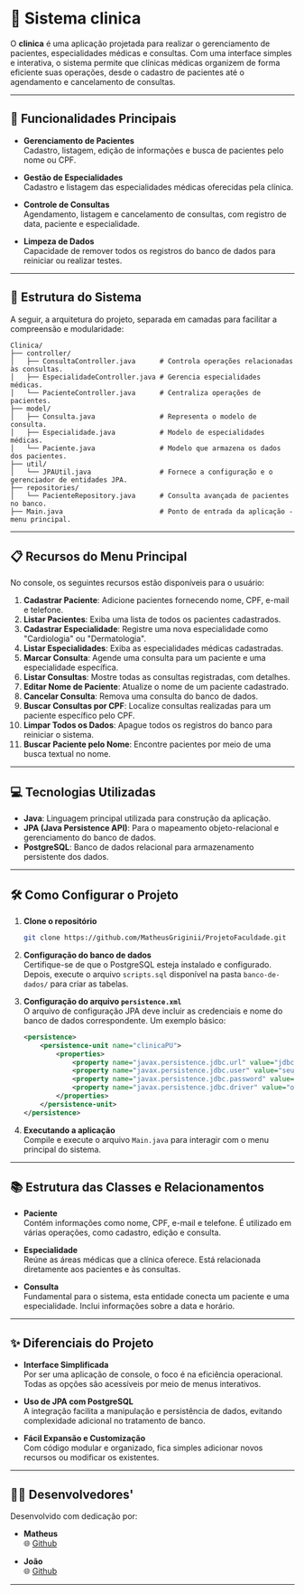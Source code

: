 # 🏥 Sistema clinica

O **clinica** é uma aplicação projetada para realizar o gerenciamento de pacientes, especialidades médicas e consultas. Com uma interface simples e interativa, o sistema permite que clínicas médicas organizem de forma eficiente suas operações, desde o cadastro de pacientes até o agendamento e cancelamento de consultas.

---

## 🚀 Funcionalidades Principais

- **Gerenciamento de Pacientes**  
  Cadastro, listagem, edição de informações e busca de pacientes pelo nome ou CPF.

- **Gestão de Especialidades**  
  Cadastro e listagem das especialidades médicas oferecidas pela clínica.

- **Controle de Consultas**  
  Agendamento, listagem e cancelamento de consultas, com registro de data, paciente e especialidade.

- **Limpeza de Dados**  
  Capacidade de remover todos os registros do banco de dados para reiniciar ou realizar testes.

---

## 🔑 Estrutura do Sistema

A seguir, a arquitetura do projeto, separada em camadas para facilitar a compreensão e modularidade:

```plaintext
Clinica/
├── controller/
│   ├── ConsultaController.java      # Controla operações relacionadas às consultas.
│   ├── EspecialidadeController.java # Gerencia especialidades médicas.
│   └── PacienteController.java      # Centraliza operações de pacientes.
├── model/
│   ├── Consulta.java                # Representa o modelo de consulta.
│   ├── Especialidade.java           # Modelo de especialidades médicas.
│   └── Paciente.java                # Modelo que armazena os dados dos pacientes.
├── util/
│   └── JPAUtil.java                 # Fornece a configuração e o gerenciador de entidades JPA.
├── repositories/
│   └── PacienteRepository.java      # Consulta avançada de pacientes no banco.
├── Main.java                        # Ponto de entrada da aplicação - menu principal.

```

---

## 📋 Recursos do Menu Principal

No console, os seguintes recursos estão disponíveis para o usuário:

1. **Cadastrar Paciente**: Adicione pacientes fornecendo nome, CPF, e-mail e telefone.
2. **Listar Pacientes**: Exiba uma lista de todos os pacientes cadastrados.
3. **Cadastrar Especialidade**: Registre uma nova especialidade como "Cardiologia" ou "Dermatologia".
4. **Listar Especialidades**: Exiba as especialidades médicas cadastradas.
5. **Marcar Consulta**: Agende uma consulta para um paciente e uma especialidade específica.
6. **Listar Consultas**: Mostre todas as consultas registradas, com detalhes.
7. **Editar Nome de Paciente**: Atualize o nome de um paciente cadastrado.
8. **Cancelar Consulta**: Remova uma consulta do banco de dados.
9. **Buscar Consultas por CPF**: Localize consultas realizadas para um paciente específico pelo CPF.
10. **Limpar Todos os Dados**: Apague todos os registros do banco para reiniciar o sistema.
11. **Buscar Paciente pelo Nome**: Encontre pacientes por meio de uma busca textual no nome.

---

## 💻 Tecnologias Utilizadas

- **Java**: Linguagem principal utilizada para construção da aplicação.
- **JPA (Java Persistence API)**: Para o mapeamento objeto-relacional e gerenciamento do banco de dados.
- **PostgreSQL**: Banco de dados relacional para armazenamento persistente dos dados.

---

## 🛠️ Como Configurar o Projeto

1. **Clone o repositório**
   ```bash
   git clone https://github.com/MatheusGriginii/ProjetoFaculdade.git
   ```

2. **Configuração do banco de dados**  
   Certifique-se de que o PostgreSQL esteja instalado e configurado. Depois, execute o arquivo `scripts.sql` disponível na pasta `banco-de-dados/` para criar as tabelas.

3. **Configuração do arquivo `persistence.xml`**  
   O arquivo de configuração JPA deve incluir as credenciais e nome do banco de dados correspondente. Um exemplo básico:

   ```xml
   <persistence>
       <persistence-unit name="clinicaPU">
           <properties>
               <property name="javax.persistence.jdbc.url" value="jdbc:postgresql://localhost:5432/nome_da_clinica"/>
               <property name="javax.persistence.jdbc.user" value="seu_usuario"/>
               <property name="javax.persistence.jdbc.password" value="sua_senha"/>
               <property name="javax.persistence.jdbc.driver" value="org.postgresql.Driver"/>
           </properties>
       </persistence-unit>
   </persistence>
   ```

4. **Executando a aplicação**  
   Compile e execute o arquivo `Main.java` para interagir com o menu principal do sistema.

---

## 📚 Estrutura das Classes e Relacionamentos

- **Paciente**  
  Contém informações como nome, CPF, e-mail e telefone. É utilizado em várias operações, como cadastro, edição e consulta.

- **Especialidade**  
  Reúne as áreas médicas que a clínica oferece. Está relacionada diretamente aos pacientes e às consultas.

- **Consulta**  
  Fundamental para o sistema, esta entidade conecta um paciente e uma especialidade. Inclui informações sobre a data e horário.

---

## ✨ Diferenciais do Projeto

- **Interface Simplificada**  
  Por ser uma aplicação de console, o foco é na eficiência operacional. Todas as opções são acessíveis por meio de menus interativos.

- **Uso de JPA com PostgreSQL**  
  A integração facilita a manipulação e persistência de dados, evitando complexidade adicional no tratamento de banco.

- **Fácil Expansão e Customização**  
  Com código modular e organizado, fica simples adicionar novos recursos ou modificar os existentes.

---

## 👨‍💻 Desenvolvedores'

Desenvolvido com dedicação por:

- **Matheus**  
  🌐 [Github](https://github.com/MatheusGriginii)

- **João**  
  🌐 [Github](https://github.com/jo-4o)

---


